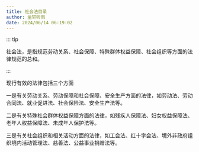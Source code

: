 ```yaml
---
title: 社会法目录
author: 坐轩听雨
date: 2024/06/14 06:19:02
---
```

::: tip

社会法，是指规范劳动关系、社会保障、特殊群体权益保障、社会组织等方面的法律规范的总和。

:::

现行有效的法律包括三个方面

一是有关劳动关系、劳动保障和社会保障、安全生产方面的法律，如劳动法、劳动合同法、就业促进法、社会保险法、安全生产法等。

二是有关特殊社会群体权益保障方面的法律，如残疾人保障法、妇女权益保障法、老年人权益保障法、未成年人保护法等。

三是有关社会组织和相关活动方面的法律，如工会法、红十字会法、境外非政府组织境内活动管理法、慈善法、公益事业捐赠法等。
